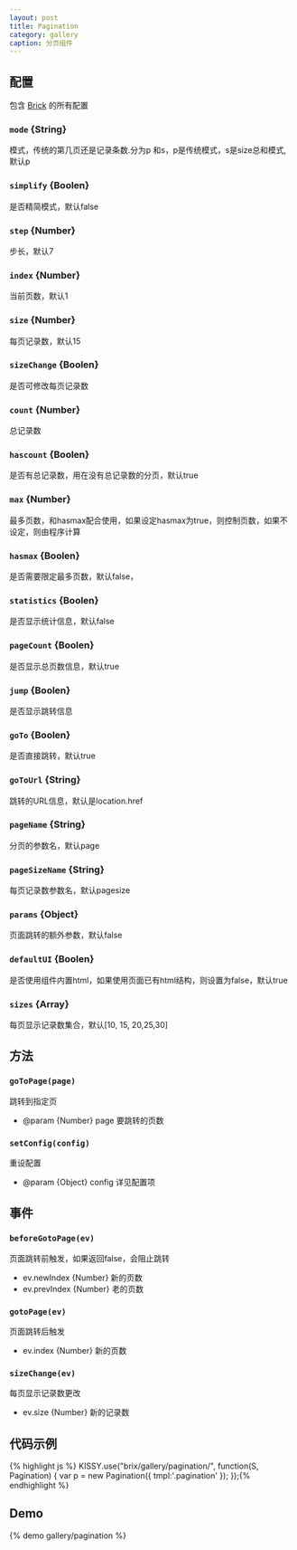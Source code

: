 ```yaml
---
layout: post
title: Pagination
category: gallery
caption: 分页组件
---
```


## 配置

包含 [Brick](/brix/core/brick) 的所有配置

### `mode` {String}

模式，传统的第几页还是记录条数.分为p 和s，p是传统模式，s是size总和模式,默认p

### `simplify` {Boolen}

是否精简模式，默认false

### `step` {Number}

步长，默认7

### `index` {Number}

当前页数，默认1

### `size` {Number}

每页记录数，默认15

### `sizeChange` {Boolen}

是否可修改每页记录数

### `count` {Number}

总记录数

### `hascount` {Boolen}

是否有总记录数，用在没有总记录数的分页，默认true

### `max` {Number}

最多页数，和hasmax配合使用，如果设定hasmax为true，则控制页数，如果不设定，则由程序计算

### `hasmax` {Boolen}

是否需要限定最多页数，默认false，

### `statistics` {Boolen}

是否显示统计信息，默认false

### `pageCount` {Boolen}

是否显示总页数信息，默认true

### `jump` {Boolen}

是否显示跳转信息

### `goTo` {Boolen}

是否直接跳转，默认true

### `goToUrl` {String}

跳转的URL信息，默认是location.href

### `pageName` {String}

分页的参数名，默认page

### `pageSizeName` {String}

每页记录数参数名，默认pagesize

### `params` {Object}

页面跳转的额外参数，默认false

### `defaultUI` {Boolen}

是否使用组件内置html，如果使用页面已有html结构，则设置为false，默认true

### `sizes` {Array}

每页显示记录数集合，默认[10, 15, 20,25,30]

## 方法

### `goToPage(page)`

跳转到指定页

* @param  {Number} page 要跳转的页数


### `setConfig(config)`

重设配置

* @param  {Object} config 详见配置项


## 事件

### `beforeGotoPage(ev)`

页面跳转前触发，如果返回false，会阻止跳转

* ev.newIndex {Number} 新的页数
* ev.prevIndex {Number} 老的页数

### `gotoPage(ev)`

页面跳转后触发

* ev.index {Number} 新的页数

### `sizeChange(ev)`

每页显示记录数更改

* ev.size {Number} 新的记录数



## 代码示例

{% highlight js %}
KISSY.use("brix/gallery/pagination/", function(S, Pagination) {
    var p = new Pagination({
        tmpl:'.pagination'
    });
});{% endhighlight %}


## Demo

{% demo gallery/pagination %}